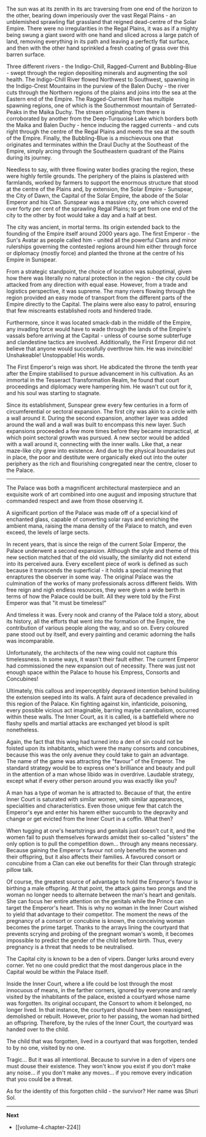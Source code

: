 
The sun was at its zenith in its arc traversing from one end of the horizon to the other, bearing down imperiously over the vast Regal Plains - an unblemished sprawling flat grassland that reigned dead-centre of the Solar Empire. There were no irregularities in the Regal Plains, it was as if a mighty being swung a giant sword with one hand and sliced across a large patch of land, removing everything in its path and leaving a perfectly flat surface, and then with the other hand sprinkled a fresh coating of grass over this barren surface.

Three different rivers - the Indigo-Chill, Ragged-Current and Bubbling-Blue - swept through the region depositing minerals and augmenting the soil health. The Indigo-Chill River flowed Northwest to Southwest, spawning in the Indigo-Crest Mountains in the purview of the Balen Duchy - the river cuts through the Northern regions of the plains and joins into the sea at the Eastern end of the Empire. The Ragged-Current River has multiple spawning regions, one of which is the Southernmost mountain of Serrated-Peaks in the Maika Duchy. The stream originating from there is corroborated by another from the Deep-Turquoise Lake which borders both the Maika and Balen Duchy - hence inducing the ragged currents - and cuts right through the centre of the Regal Plains and meets the sea at the south of the Empire. Finally, the Bubbling-Blue is a mischievous one that originates and terminates within the Draul Duchy at the Southeast of the Empire, simply arcing through the Southeastern quadrant of the Plains during its journey.

Needless to say, with three flowing water bodies gracing the region, these were highly fertile grounds. The periphery of the plains is plastered with farmlands, worked by farmers to support the enormous structure that stood at the centre of the Plains and, by extension, the Solar Empire - Sunspear, the City of Dawn, the Capital of the Solar Empire, the abode of the Solar Emperor and his Clan. Sunspear was a massive city, one which covered over forty per cent of the sprawling Regal Plains; to get from one end of the city to the other by foot would take a day and a half at best.

The city was ancient, in mortal terms. Its origin extended back to the founding of the Empire itself around 2000 years ago. The first Emperor - the Sun's Avatar as people called him - united all the powerful Clans and minor rulerships governing the contested regions around him either through force or diplomacy (mostly force) and planted the throne at the centre of his Empire in Sunspear.

From a strategic standpoint, the choice of location was suboptimal, given how there was literally no natural protection in the region - the city could be attacked from any direction with equal ease. However, from a trade and logistics perspective, it was supreme. The many rivers flowing through the region provided an easy mode of transport from the different parts of the Empire directly to the Capital. The plains were also easy to patrol, ensuring that few miscreants established roots and hindered trade. 

Furthermore, since it was located smack-dab in the middle of the Empire, any invading force would have to wade through the lands of the Empire's vassals before arriving at the Capital - unless of course some subterfuge and clandestine tactics are involved. Additionally, the First Emperor did not believe that anyone would successfully overthrow him. He was invincible! Unshakeable! Unstoppable! His words.

The First Emperor's reign was short. He abdicated the throne the tenth year after the Empire stabilised to pursue advancement in his cultivation. As an immortal in the Tesseract Transformation Realm, he found that court proceedings and diplomacy were hampering him. He wasn't cut out for it, and his soul was starting to stagnate.

Since its establishment, Sunspear grew every few centuries in a form of circumferential or sectoral expansion. The first city was akin to a circle with a wall around it. During the second expansion, another layer was added around the wall and a wall was built to encompass this new layer. Such expansions proceeded a few more times before they became impractical, at which point sectoral growth was pursued. A new sector would be added with a wall around it, connecting with the inner walls. Like that, a near maze-like city grew into existence. And due to the physical boundaries put in place, the poor and destitute were organically eked out into the outer periphery as the rich and flourishing congregated near the centre, closer to the Palace.

____

The Palace was both a magnificent architectural masterpiece and an exquisite work of art combined into one august and imposing structure that commanded respect and awe from those observing it. 

A significant portion of the Palace was made off of a special kind of enchanted glass, capable of converting solar rays and enriching the ambient mana, raising the mana density of the Palace to match, and even exceed, the levels of large sects.

In recent years, that is since the reign of the current Solar Emperor, the Palace underwent a second expansion. Although the style and theme of this new section matched that of the old visually, the similarity did not extend into its perceived aura. Every excellent piece of work is defined as such because it transcends the superficial - it holds a special meaning that enraptures the observer in some way. The original Palace was the culmination of the works of many professionals across different fields. With free reign and nigh endless resources, they were given a wide berth in terms of how the Palace could be built. All they were told by the First Emperor was that "it must be timeless!"

And timeless it was. Every nook and cranny of the Palace told a story, about its history, all the efforts that went into the formation of the Empire, the contribution of various people along the way, and so on. Every coloured pane stood out by itself, and every painting and ceramic adorning the halls was incomparable.

Unfortunately, the architects of the new wing could not capture this timelessness. In some ways, it wasn't their fault either. The current Emperor had commissioned the new expansion out of necessity. There was just not enough space within the Palace to house his Empress, Consorts and Concubines!

Ultimately, this callous and imperceptibly depraved intention behind building the extension seeped into its walls. A faint aura of decadence prevailed in this region of the Palace. Kin fighting against kin, infanticide, poisoning, every possible vicious act imaginable, barring maybe cannibalism, occurred within these walls. The Inner Court, as it is called, is a battlefield where no flashy spells and martial attacks are exchanged yet blood is spilt nonetheless.

Again, the fact that this wing had turned into a den of sin could not be foisted upon its inhabitants, which were the many consorts and concubines, because this was the only avenue they could take to gain an advantage. The name of the game was attracting the "favour" of the Emperor. The standard strategy would be to express one's brilliance and beauty and pull in the attention of a man whose libido was in overdrive. Laudable strategy, except what if every other person around you was exactly like you?

A man has a type of woman he is attracted to. Because of that, the entire Inner Court is saturated with similar women, with similar appearances, specialities and characteristics. Even those unique few that catch the Emperor's eye and enter his harem either succumb to the depravity and change or get evicted from the Inner Court in a coffin. What then?

When tugging at one's heartstrings and genitals just doesn't cut it, and the women fail to push themselves forwards amidst their so-called "sisters" the only option is to pull the competition down... through any means necessary. Because gaining the Emperor's favour not only benefits the women and their offspring, but it also affects their families. A favoured consort or concubine from a Clan can eke out benefits for their Clan through strategic pillow talk. 

Of course, the greatest source of advantage to hold the Emperor's favour is birthing a male offspring. At that point, the attack gains two prongs and the woman no longer needs to alternate between the man's heart and genitals. She can focus her entire attention on the genitals while the Prince can target the Emperor's heart. This is why no woman in the Inner Court wished to yield that advantage to their competitor. The moment the news of the pregnancy of a consort or concubine is known, the conceiving woman becomes the prime target. Thanks to the arrays lining the courtyard that prevents scrying and probing of the pregnant woman's womb, it becomes impossible to predict the gender of the child before birth. Thus, every pregnancy is a threat that needs to be neutralised.

The Capital city is known to be a den of vipers. Danger lurks around every corner. Yet no one could predict that the most dangerous place in the Capital would be within the Palace itself.

Inside the Inner Court, where a life could be lost through the most innocuous of means, in the farther corners, ignored by everyone and rarely visited by the inhabitants of the palace, existed a courtyard whose name was forgotten. Its original occupant, the Consort to whom it belonged, no longer lived. In that instance, the courtyard should have been reassigned, demolished or rebuilt. However, prior to her passing, the woman had birthed an offspring. Therefore, by the rules of the Inner Court, the courtyard was handed over to the child.

The child that was forgotten, lived in a courtyard that was forgotten, tended to by no one, visited by no one.

Tragic... But it was all intentional. Because to survive in a den of vipers one must douse their existence. They won't know you exist if you don't make any noise... if you don't make any moves... if you remove every indication that you could be a threat.

As for the identity of this forgotten child - the survivor? Her name was Shuri Sol.

____

**Next**
* [[volume-4.chapter-224]]